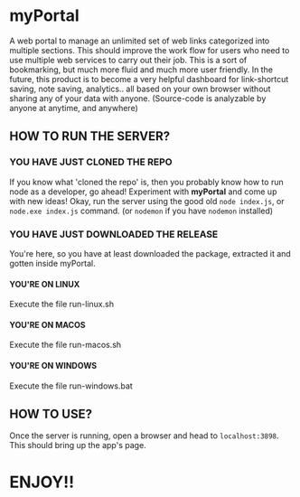 # myPortal
A web portal to manage an unlimited set of web links categorized into multiple sections. This should improve the work flow for users who need to use multiple web services to carry out their job. This is a sort of bookmarking, but much more fluid and much more user friendly. In the future, this product is to become a very helpful dashboard for link-shortcut saving, note saving, analytics.. all based on your own browser without sharing any of your data with anyone. (Source-code is analyzable by anyone at anytime, and anywhere)

## HOW TO RUN THE SERVER?
### YOU HAVE JUST CLONED THE REPO
If you know what 'cloned the repo' is, then you probably know how to run node as a developer, go ahead! Experiment with **myPortal** and come up with new ideas!
Okay, run the server using the good old `node index.js`, or `node.exe index.js` command. (or `nodemon` if you have `nodemon` installed)

### YOU HAVE JUST DOWNLOADED THE RELEASE
You're here, so you have at least downloaded the package, extracted it and gotten inside myPortal.
#### YOU'RE ON LINUX
Execute the file run-linux.sh
#### YOU'RE ON MACOS
Execute the file run-macos.sh
#### YOU'RE ON WINDOWS
Execute the file run-windows.bat

## HOW TO USE?
Once the server is running, open a browser and head to `localhost:3898`. This should bring up the app's page.

# ENJOY!!
